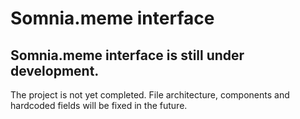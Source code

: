 # Somnia.meme interface
## Somnia.meme interface is still under development.
The project is not yet completed. File architecture, components and hardcoded fields will be fixed in the future.